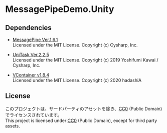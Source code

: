 # MessagePipeDemo.Unity

## Dependencies
- [MessagePipe Ver.1.6.1](https://github.com/Cysharp/MessagePipe/releases/tag/1.6.1)  
  Licensed under the MIT License. Copyright (c) Cysharp, Inc.

- [UniTask Ver.2.2.5](https://github.com/Cysharp/UniTask/releases/tag/2.2.5)  
  Licensed under the MIT License. Copyright (c) 2019 Yoshifumi Kawai / Cysharp, Inc.

- [VContainer v1.8.4](https://github.com/hadashiA/VContainer/releases/tag/1.8.4)  
  Licensed under the MIT License. Copyright (c) 2020 hadashiA

## License
このプロジェクトは、サードパーティのアセットを除き、[CC0](http://creativecommons.org/publicdomain/zero/1.0/deed.ja) (Public Domain) でライセンスされています。  
This project is licensed under [CC0](https://creativecommons.org/publicdomain/zero/1.0/deed.en) (Public Domain), except for third party assets.
